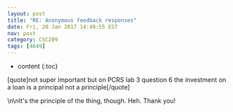 ```yaml
---
layout: post
title: "RE: Anonymous feedback responses"
date: Fri, 20 Jan 2017 14:49:55 EST
nav: post
category: CSC209
tags: [4649]
---
```


* content
{:toc}

[quote]not super important but on PCRS lab 3 question 6 the investment on a loan is a principal not a principle[/quote]
<!-- more -->
<p>\n\nIt's the principle of the thing, though. Heh. Thank you!</p>
